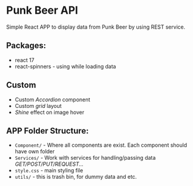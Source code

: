 # Punk Beer API

Simple React APP to display data from Punk Beer by using REST service.


## Packages:
* react 17 
* react-spinners - using while loading data


## Custom
* Custom _Accordion_ component
* Custom _grid_ layout
* _Shine_ effect on image hover 

## APP Folder Structure:
* `Component/` - Where all components are exist. Each component should have own folder
* `Services/` - Work with services for handling/passing data _GET/POST/PUT/REQUEST..._
* `style.css` - main styling file
* `utils/` - this is trash bin, for dummy data and etc.